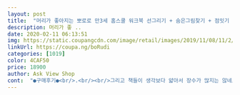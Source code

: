 ```yaml
---
layout: post 
title:  "머리가 좋아지는 뽀로로 만3세 홈스쿨 워크북 선그리기 + 숨은그림찾기 + 점잇기 + 오리기 + 칭찬 스탬프, 키즈아이콘" 
description: 머리가 좋 ..
date: 2020-02-11 06:13:51 
img: https://static.coupangcdn.com/image/retail/images/2019/11/08/11/2/9d2f2d7b-650c-497c-8331-7e528a978878.jpg 
linkUrl: https://coupa.ng/boRudi 
categories: [1019] 
color: 4CAF50 
price: 18900 
author: Ask View Shop 
cont:  "●구매후기●<br/>.<br/><br/>그리고 책들이 생각보다 얇아서 장수가 많지는 않네요<br/>다만 도장 뒷처리는 엄마 몫이므로.<br/>.<br/> 엄마가 선택하는게 좋겠네요^^<br/>다만 도장은 진짜 좋아해요ㅋㅋㅋ<br/>다양하고, 쉽고 재미있게 활동하며 마무리를 할수있어서 아이의 성취감향상에 도움이 많이 될것같아요!<br/>도장만으로 이미 뽕 뽑았다 생각할 정도에요<br/>도장은 뭐 그 전 개월수 아가들도 충분하네요<br/>도착하자마자 딸과 함께 활동해보니 만3세에 맞도록 잘 만든 워크북같더라고요.<br/> 선그리기,점잇기,오리기,숨은그림찾기로 이루어져있는데요.<br/> 점잇기는 1~100까지 재미있게 선을 이어보면서 인지할수있어서 좋고요.<br/>오리기는 직선부터 곡선까지 오리기연습할수있네요.<br/>오릴수있는 간격도 넓어서 혼자서도 충분히 마무리할수있었네요.<br/> 숨은그림찾기는 딸:엄마.<br/>.<br/>게임처럼 누가빨리 찾나~~놀이로 했어요^^<br/>딸아이가 너무 좋아하네요^^눈뜨자마자 공부하겠다고ㅎㅎ<br/>만 3세 홈스쿨 워크북이라서 그런지 현재 37개월인 아이 수준에 정말 딱 맞는것 같아요! 평소에 좋아하는 타요와 뽀로로로 놀이 및 교육에 적용되니 아이가 더 신나하며서 즐겁게 하더라구요ㅎㅎ뽀로로와 타요 도장도 있어서 신나게 찍더라고요~  숫자 1<br/> -10까지 말로 세는 것은 잘하는데 아직 문자로 보는 것은 어려워해서 그 부분은 살짝 막혔는데, 오리고 접고 풀로 붙이고 만들어 노는건 정말 좋아했어요!! 특히 남자아이라 그런지 타요에 더 열광하더라고요~ 재미나게 놀면서도 교육 및 아이 소 소근육발달에 도움이 되는 워크북이라서 실제로 도움이 많이 됩니다!! 또 장난감과 노는 시간보다 부모와 함께 하는 시간이 더욱 많아져 아이와 교류하는 소중한 시간이 늘어나 유대감도 더 많이 생기네요~ 새로운 더 많은 버전이 나오면 좋을것 같아요ㅎㅎ<br/>미술놀이 샀을땐 책이 두꺼웠거든요<br/>빠른배송은 역시 쿠팡이죠ㅎㅎ주문후 다음날 잘받았습니다ㅎㅎ<br/>사실 기대를 안했는데 넘 좋더라구요.<br/> 견고하고요ㅎㅎ<br/>실제로 받아보니 퀄리티가ㅎㅎ대박!<br/>아!그리고 도장! 이거 대박ㅎㅎ<br/>아이키우는 맘 입장에서 좋은거.<br/>.<br/>주저리주저리.<br/>.<br/>써보니 이렇게 글을 많이 남겼네요ㅎㅎ모든 육아맘들 화이팅 외치며ㅎㅎ<br/>우선 저희아이는 24개월이라.<br/>.<br/> 이 책은 아직 어렵긴 해요ㅋㅋ<br/>저희딸아이를 위해 제가 선택한 워크북은! 바로바로 요거! 아이들의 무한사랑을 받는 뽀로로~~그리고 타요!!<br/>전 내일도 딸아이와 홈스쿨워크북으로 즐겁게 보낼듯합니다.<br/><br/>점잇기 선긋기 이런건 아직 못하고 오리기는 그냥 가위질 하는정도, 숨은그림도 안됩니다.<br/>.<br/>ㅋㅋㅋㅋㅋ<br/>좋은가격에 좋은워크북! 대만족하며 별점5점 남깁니다.<br/><br/>지난번 다른 워크북을 사줬는데 흥미도가 떨어져서 (제가봐도 재미없었다는ㅜㅜ)이거보자마자 이거다!하고 구매요ㅎㅎ<br/>지난번에 뽀로로 미술놀이를 사줬었는데 너무 좋아하고 잘가지고 놀아서 이것도 구매해봤어요<br/>책들은 좀 더 개월수가 큰 아가들이 갖고 놀아야 되는거 같구요<br/>첨엔 딸이 도장찍다가 캐릭터가 다 안찍혔다고.<br/>.<br/>캐릭터가 다나올수있게 엄마의 도움을 필요로 했는데(영상보심 아실듯요ㅎㅎ)이젠 혼자 워크북 마무리하고 스스로 잘 찍네요ㅎㅎ자신감뿜뿜ㅎㅎ너무좋아하네요^^<br/>캐릭터만 봐도 관심뿜뿜~~<br/>펜잡고 있는모습이 너무 귀여워서 급하게 영상도 남기게되었네요ㅎㅎ<br/>혼자 캐릭터 이름 말하면서 여기저기 다 찍으면서 노네요<br/>" 
---
```

